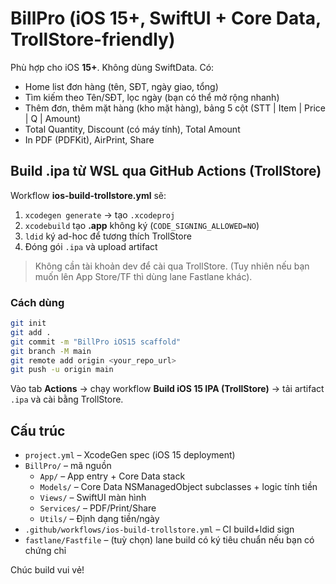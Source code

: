 # BillPro (iOS 15+, SwiftUI + Core Data, TrollStore-friendly)

Phù hợp cho iOS **15+**. Không dùng SwiftData. Có:
- Home list đơn hàng (tên, SĐT, ngày giao, tổng)
- Tìm kiếm theo Tên/SĐT, lọc ngày (bạn có thể mở rộng nhanh)
- Thêm đơn, thêm mặt hàng (kho mặt hàng), bảng 5 cột (STT | Item | Price | Q | Amount)
- Total Quantity, Discount (có máy tính), Total Amount
- In PDF (PDFKit), AirPrint, Share

## Build .ipa từ WSL qua GitHub Actions (TrollStore)
Workflow **ios-build-trollstore.yml** sẽ:
1) `xcodegen generate` → tạo `.xcodeproj`
2) `xcodebuild` tạo **.app** không ký (`CODE_SIGNING_ALLOWED=NO`)
3) `ldid` ký ad-hoc để tương thích TrollStore
4) Đóng gói `.ipa` và upload artifact

> Không cần tài khoản dev để cài qua TrollStore. (Tuy nhiên nếu bạn muốn lên App Store/TF thì dùng lane Fastlane khác).

### Cách dùng
```bash
git init
git add .
git commit -m "BillPro iOS15 scaffold"
git branch -M main
git remote add origin <your_repo_url>
git push -u origin main
```
Vào tab **Actions** → chạy workflow **Build iOS 15 IPA (TrollStore)** → tải artifact `.ipa` và cài bằng TrollStore.

## Cấu trúc
- `project.yml` – XcodeGen spec (iOS 15 deployment)
- `BillPro/` – mã nguồn
  - `App/` – App entry + Core Data stack
  - `Models/` – Core Data NSManagedObject subclasses + logic tính tiền
  - `Views/` – SwiftUI màn hình
  - `Services/` – PDF/Print/Share
  - `Utils/` – Định dạng tiền/ngày
- `.github/workflows/ios-build-trollstore.yml` – CI build+ldid sign
- `fastlane/Fastfile` – (tuỳ chọn) lane build có ký tiêu chuẩn nếu bạn có chứng chỉ

Chúc build vui vẻ!

